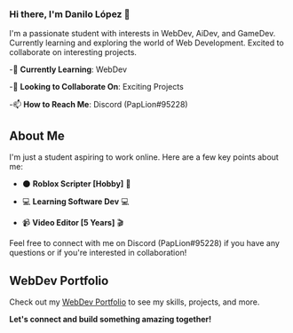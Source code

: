 ### Hi there, I'm Danilo López 👋

I'm a passionate student with interests in WebDev, AiDev, and GameDev. Currently learning and exploring the world of Web Development. Excited to collaborate on interesting projects.

-🌱 **Currently Learning**: WebDev

-💼 **Looking to Collaborate On**: Exciting Projects

-📫 **How to Reach Me**: Discord (PapLion#95228)

## About Me
I'm just a student aspiring to work online. Here are a few key points about me:

- 🌑 **Roblox Scripter [Hobby]** 🚀
  
- 💻 **Learning Software Dev** 💻
  
- 📹 **Video Editor [5 Years]** 🎬

Feel free to connect with me on Discord (PapLion#95228) if you have any questions or if you're interested in collaboration!

## WebDev Portfolio
Check out my [WebDev Portfolio](https://paplion.github.io/Portafolio-Panda/src/) to see my skills, projects, and more.

**Let's connect and build something amazing together!**


<!---
PapLion/PapLion is a ✨ special ✨ repository because its `README.md` (this file) appears on your GitHub profile.
You can click the Preview link to take a look at your changes.
--->

